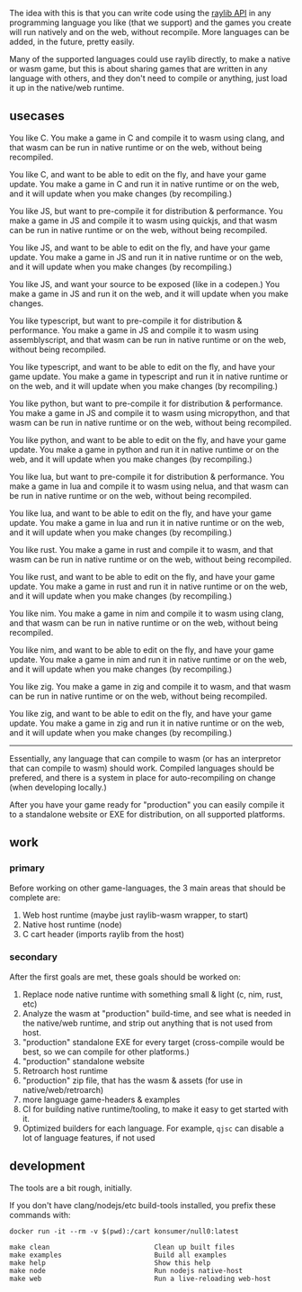 The idea with this is that you can write code using the [raylib API](https://www.raylib.com/cheatsheet/cheatsheet.html) in any programming language you like (that we support) and the games you create will run natively and on the web, without recompile. More languages can be added, in the future, pretty easily.

Many of the supported languages could use raylib directly, to make a native or wasm game, but this is about sharing games that are written in any language with others, and they don't need to compile or anything, just load it up in the native/web runtime.


## usecases

You like C.
You make a game in C and compile it to wasm using clang, and that wasm can be run in native runtime or on the web, without being recompiled.

You like C, and want to be able to edit on the fly, and have your game update.
You make a game in C and run it in native runtime or on the web, and it will update when you make changes (by recompiling.)

You like JS, but want to pre-compile it for distribution & performance.
You make a game in JS and compile it to wasm using quickjs, and that wasm can be run in native runtime or on the web, without being recompiled.

You like JS, and want to be able to edit on the fly, and have your game update.
You make a game in JS and run it in native runtime or on the web, and it will update when you make changes (by recompiling.)

You like JS, and want your source to be exposed (like in a codepen.)
You make a game in JS and run it on the web, and it will update when you make changes.

You like typescript, but want to pre-compile it for distribution & performance.
You make a game in JS and compile it to wasm using assemblyscript, and that wasm can be run in native runtime or on the web, without being recompiled.

You like typescript, and want to be able to edit on the fly, and have your game update.
You make a game in typescript and run it in native runtime or on the web, and it will update when you make changes (by recompiling.)

You like python, but want to pre-compile it for distribution & performance.
You make a game in JS and compile it to wasm using micropython, and that wasm can be run in native runtime or on the web, without being recompiled.

You like python, and want to be able to edit on the fly, and have your game update.
You make a game in python and run it in native runtime or on the web, and it will update when you make changes (by recompiling.)

You like lua, but want to pre-compile it for distribution & performance.
You make a game in lua and compile it to wasm using nelua, and that wasm can be run in native runtime or on the web, without being recompiled.

You like lua, and want to be able to edit on the fly, and have your game update.
You make a game in lua and run it in native runtime or on the web, and it will update when you make changes (by recompiling.)

You like rust.
You make a game in rust and compile it to wasm, and that wasm can be run in native runtime or on the web, without being recompiled.

You like rust, and want to be able to edit on the fly, and have your game update.
You make a game in rust and run it in native runtime or on the web, and it will update when you make changes (by recompiling.)

You like nim.
You make a game in nim and compile it to wasm using clang, and that wasm can be run in native runtime or on the web, without being recompiled.

You like nim, and want to be able to edit on the fly, and have your game update.
You make a game in nim and run it in native runtime or on the web, and it will update when you make changes (by recompiling.)

You like zig.
You make a game in zig and compile it to wasm, and that wasm can be run in native runtime or on the web, without being recompiled.

You like zig, and want to be able to edit on the fly, and have your game update.
You make a game in zig and run it in native runtime or on the web, and it will update when you make changes (by recompiling.)

---

Essentially, any language that can compile to wasm (or has an interpretor that can compile to wasm) should work. Compiled languages should be prefered, and there is a system in place for auto-recompiling on change (when developing locally.)

After you have your game ready for "production" you can easily compile it to a standalone website or EXE for distribution, on all supported platforms.


## work

### primary

Before working on other game-languages, the 3 main areas that should be complete are:

1. Web host runtime (maybe just raylib-wasm wrapper, to start)
2. Native host runtime (node)
3. C cart header (imports raylib from the host)

### secondary

After the first goals are met, these goals should be worked on:

1. Replace node native runtime with something small & light (c, nim, rust, etc)
2. Analyze the wasm at "production" build-time, and see what is needed in the native/web runtime, and strip out anything that is not used from host.
3. "production" standalone EXE for every target (cross-compile would be best, so we can compile for other platforms.) 
4. "production" standalone website
5. Retroarch host runtime
6. "production" zip file, that has the wasm & assets (for use in native/web/retroarch)
7. more language game-headers & examples
8. CI for building native runtime/tooling, to make it easy to get started with it.
9. Optimized builders for each language. For example, `qjsc` can disable a lot of language features, if not used


## development

The tools are a bit rough, initially.

If you don't have clang/nodejs/etc build-tools installed, you prefix these commands with:

```
docker run -it --rm -v $(pwd):/cart konsumer/null0:latest
```

```
make clean                          Clean up built files
make examples                       Build all examples
make help                           Show this help
make node                           Run nodejs native-host
make web                            Run a live-reloading web-host
```
